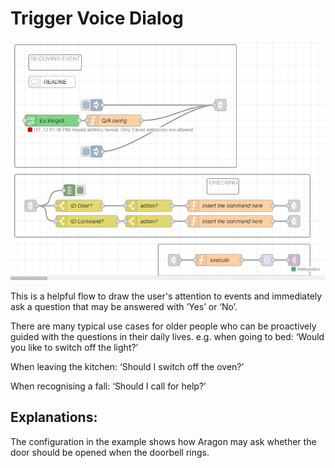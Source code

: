 # Trigger Voice Dialog
![Trigger-Voice-Dialog](triggerVoiceDialog.png)

This is a helpful flow to draw the user's attention to events and immediately ask a question that may be answered with ‘Yes’ or ‘No’. 

There are many typical use cases for older people who can be proactively guided with the questions in their daily lives.
e.g. when going to bed: ‘Would you like to switch off the light?’

When leaving the kitchen: ‘Should I switch off the oven?’

When recognising a fall: ‘Should I call for help?’

## Explanations:

The configuration in the example shows how Aragon may ask whether the door should be opened when the doorbell rings.
